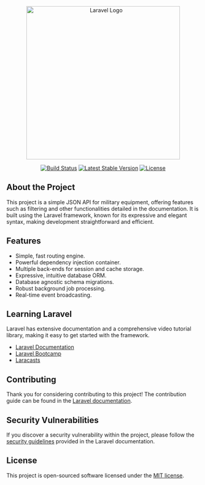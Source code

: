 <p align="center"><a href="https://github.com/SOher3000/MilitaryJsonApi" target="_blank"><img src="https://ih1.redbubble.net/image.2669601005.3462/st,small,507x507-pad,600x600,f8f8f8.u2.jpg" width="400" alt="Laravel Logo"></a></p>

<p align="center">
<a href="https://github.com/laravel/framework/actions"><img src="https://github.com/laravel/framework/workflows/tests/badge.svg" alt="Build Status"></a>
<a href="https://github.com/SOher3000/MilitaryJsonApi"><img src="https://img.shields.io/badge/Dowload-blue" alt="Latest Stable Version"></a>
<a href="https://packagist.org/packages/laravel/framework"><img src="https://img.shields.io/packagist/l/laravel/framework" alt="License"></a>
</p>

## About the Project

This project is a simple JSON API for military equipment, offering features such as filtering and other functionalities detailed in the documentation. It is built using the Laravel framework, known for its expressive and elegant syntax, making development straightforward and efficient.

## Features

- Simple, fast routing engine.
- Powerful dependency injection container.
- Multiple back-ends for session and cache storage.
- Expressive, intuitive database ORM.
- Database agnostic schema migrations.
- Robust background job processing.
- Real-time event broadcasting.

## Learning Laravel

Laravel has extensive documentation and a comprehensive video tutorial library, making it easy to get started with the framework.

- [Laravel Documentation](https://laravel.com/docs)
- [Laravel Bootcamp](https://bootcamp.laravel.com)
- [Laracasts](https://laracasts.com)

## Contributing

Thank you for considering contributing to this project! The contribution guide can be found in the [Laravel documentation](https://laravel.com/docs/contributions).

## Security Vulnerabilities

If you discover a security vulnerability within the project, please follow the [security guidelines](https://laravel.com/docs/8.x/security) provided in the Laravel documentation.

## License

This project is open-sourced software licensed under the [MIT license](https://opensource.org/licenses/MIT).

